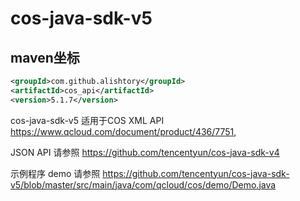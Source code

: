 # cos-java-sdk-v5


## maven坐标

```xml
<groupId>com.github.alishtory</groupId>
<artifactId>cos_api</artifactId>
<version>5.1.7</version>
```


cos-java-sdk-v5 适用于COS XML API https://www.qcloud.com/document/product/436/7751, 

JSON API 请参照 https://github.com/tencentyun/cos-java-sdk-v4

示例程序 demo 请参照 https://github.com/tencentyun/cos-java-sdk-v5/blob/master/src/main/java/com/qcloud/cos/demo/Demo.java
